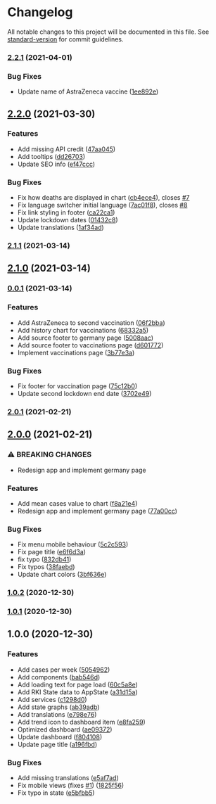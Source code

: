 # Changelog

All notable changes to this project will be documented in this file. See [standard-version](https://github.com/conventional-changelog/standard-version) for commit guidelines.

### [2.2.1](https://github.com/beyerleinf/rki-covid-dashboard/compare/v2.2.0...v2.2.1) (2021-04-01)


### Bug Fixes

* Update name of AstraZeneca vaccine ([1ee892e](https://github.com/beyerleinf/rki-covid-dashboard/commit/1ee892eacca22e72e6f353d9c0f94a7579b8861d))

## [2.2.0](https://github.com/beyerleinf/rki-covid-dashboard/compare/v2.1.1...v2.2.0) (2021-03-30)


### Features

* Add missing API credit ([47aa045](https://github.com/beyerleinf/rki-covid-dashboard/commit/47aa045855818075b4a409749fd57cfced7d4727))
* Add tooltips ([dd26703](https://github.com/beyerleinf/rki-covid-dashboard/commit/dd26703b8d382c238e2475cadf55483da76c4358))
* Update SEO info ([ef47ccc](https://github.com/beyerleinf/rki-covid-dashboard/commit/ef47cccd21ef04b586b108ee2034e8485a1fad38))


### Bug Fixes

* Fix how deaths are displayed in chart ([cb4ece4](https://github.com/beyerleinf/rki-covid-dashboard/commit/cb4ece43f1b88e4d5a2b3983f55e6608bde8bbee)), closes [#7](https://github.com/beyerleinf/rki-covid-dashboard/issues/7)
* Fix language switcher initial language ([7ac01f8](https://github.com/beyerleinf/rki-covid-dashboard/commit/7ac01f8ff21b8dc837fcf3d7efc32526dee06168)), closes [#8](https://github.com/beyerleinf/rki-covid-dashboard/issues/8)
* Fix link styling in footer ([ca22ca1](https://github.com/beyerleinf/rki-covid-dashboard/commit/ca22ca114d8408b11ad4b33ec738bb70a785519f))
* Update lockdown dates ([01432c8](https://github.com/beyerleinf/rki-covid-dashboard/commit/01432c8e187c431227a6e996d7727aa9cffc60b8))
* Update translations ([1af34ad](https://github.com/beyerleinf/rki-covid-dashboard/commit/1af34adac6d4b51018e252646380e03225e2df73))

### [2.1.1](https://github.com/beyerleinf/rki-covid-dashboard/compare/v2.1.0...v2.1.1) (2021-03-14)

## [2.1.0](https://github.com/beyerleinf/rki-covid-dashboard/compare/v0.0.1...v2.1.0) (2021-03-14)

### [0.0.1](https://github.com/beyerleinf/rki-covid-dashboard/compare/v2.0.1...v0.0.1) (2021-03-14)


### Features

* Add AstraZeneca to second vaccination ([06f2bba](https://github.com/beyerleinf/rki-covid-dashboard/commit/06f2bba863686b86bee1e7818ee709bb6e3c921b))
* Add history chart for vaccinations ([68332a5](https://github.com/beyerleinf/rki-covid-dashboard/commit/68332a5adfbddcc45e29ad17c276c59478366e6a))
* Add source footer to germany page ([5008aac](https://github.com/beyerleinf/rki-covid-dashboard/commit/5008aac15f3ce34256a9d765d8b6f59e504ba9b4))
* Add source footer to vaccinations page ([d601772](https://github.com/beyerleinf/rki-covid-dashboard/commit/d601772e9d29429b166f5a7e77c75d6c3ceb4264))
* Implement vaccinations page ([3b77e3a](https://github.com/beyerleinf/rki-covid-dashboard/commit/3b77e3a433f292f578397ebb84943dcdf49ca22c))


### Bug Fixes

* Fix footer for vaccination page ([75c12b0](https://github.com/beyerleinf/rki-covid-dashboard/commit/75c12b0ecbaf070f0ce0e878040fe41cc8b2d483))
* Update second lockdown end date ([3702e49](https://github.com/beyerleinf/rki-covid-dashboard/commit/3702e49c4fe925b1fb50b80a94d4af9a423e96b8))

### [2.0.1](https://github.com/beyerleinf/rki-covid-dashboard/compare/v2.0.0...v2.0.1) (2021-02-21)

## [2.0.0](https://github.com/beyerleinf/rki-covid-dashboard/compare/v1.0.2...v2.0.0) (2021-02-21)


### ⚠ BREAKING CHANGES

* Redesign app and implement germany page

### Features

* Add mean cases value to chart ([f8a21e4](https://github.com/beyerleinf/rki-covid-dashboard/commit/f8a21e4d24156763a2431a09667e823b977c828e))
* Redesign app and implement germany page ([77a00cc](https://github.com/beyerleinf/rki-covid-dashboard/commit/77a00cc90b03b297bed669a88980a5eb19818ee6))


### Bug Fixes

* Fix menu mobile behaviour ([5c2c593](https://github.com/beyerleinf/rki-covid-dashboard/commit/5c2c59358f6939d771b04a2c7b7c6e4793c36766))
* Fix page title ([e6f6d3a](https://github.com/beyerleinf/rki-covid-dashboard/commit/e6f6d3a9f05d0a1f7ea2d409ec405cb3ded68306))
* fix typo ([832db41](https://github.com/beyerleinf/rki-covid-dashboard/commit/832db413316853cd983686600e8cf65af0be32e6))
* Fix typos ([38faebd](https://github.com/beyerleinf/rki-covid-dashboard/commit/38faebd6ecc764d6fb6f952f13a85f4cf332eef1))
* Update chart colors ([3bf636e](https://github.com/beyerleinf/rki-covid-dashboard/commit/3bf636e1f9a4be9fae86d797ff7e7c6c9b4eaa7e))

### [1.0.2](https://github.com/beyerleinf/rki-covid-dashboard/compare/v1.0.1...v1.0.2) (2020-12-30)

### [1.0.1](https://github.com/beyerleinf/rki-covid-dashboard/compare/v1.0.0...v1.0.1) (2020-12-30)

## 1.0.0 (2020-12-30)


### Features

* Add cases per week ([5054962](https://github.com/beyerleinf/rki-covid-dashboard/commit/5054962cc193200462cd3912ea7bae249d5dd5ca))
* Add components ([bab546d](https://github.com/beyerleinf/rki-covid-dashboard/commit/bab546ddf93390770c26c66193bd508a4e09cb9e))
* Add loading text for page load ([60c5a8e](https://github.com/beyerleinf/rki-covid-dashboard/commit/60c5a8e6dedb222e637a88ad70d287971d7d021f))
* Add RKI State data to AppState ([a31d15a](https://github.com/beyerleinf/rki-covid-dashboard/commit/a31d15ab6b00ffbfc8820a1b4cece84c26abf4c0))
* Add services ([c1298d0](https://github.com/beyerleinf/rki-covid-dashboard/commit/c1298d07b82cba5aa276c3d68632940794b35437))
* Add state graphs ([ab39adb](https://github.com/beyerleinf/rki-covid-dashboard/commit/ab39adb5c935b4ee53a4ed67f1061fc2150df26c))
* Add translations ([e798e76](https://github.com/beyerleinf/rki-covid-dashboard/commit/e798e76c7885d9935253f87109fe35f2dcdca412))
* Add trend icon to dashboard item ([e8fa259](https://github.com/beyerleinf/rki-covid-dashboard/commit/e8fa25958de042b4e41bce202383629298106c2b))
* Optimized dashboard ([ae09372](https://github.com/beyerleinf/rki-covid-dashboard/commit/ae09372eec2c4ab7d8d5679f1a612b05a4a8c886))
* Update dashboard ([f804108](https://github.com/beyerleinf/rki-covid-dashboard/commit/f80410856890af0867498296a8216ae19da62549))
* Update page title ([a196fbd](https://github.com/beyerleinf/rki-covid-dashboard/commit/a196fbdb0b1f9882a051d1d7f347f3ea78341e32))


### Bug Fixes

* Add missing translations ([e5af7ad](https://github.com/beyerleinf/rki-covid-dashboard/commit/e5af7adff29c111e86998e3cf5800f033e59bd12))
* Fix mobile views (fixes [#1](https://github.com/beyerleinf/rki-covid-dashboard/issues/1)) ([1825f56](https://github.com/beyerleinf/rki-covid-dashboard/commit/1825f569544240e8eb6243630258ede282f78089))
* Fix typo in state ([e5bfbb5](https://github.com/beyerleinf/rki-covid-dashboard/commit/e5bfbb5e4349dc306664ae6ab3c70d17eadd039f))
